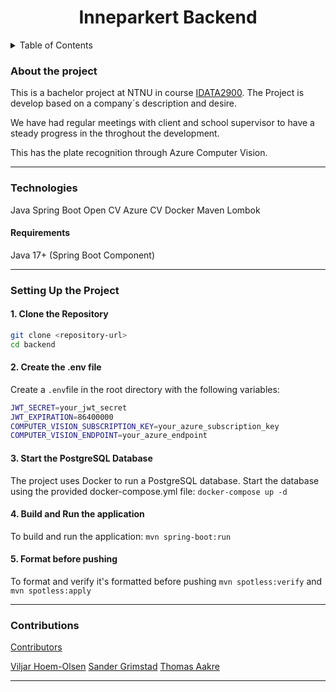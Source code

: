 # <center>Inneparkert Backend</center>

<!-- TABLE OF CONTENTS -->
<details>
  <summary>Table of Contents</summary>
  <ol>
    <li>
      <a href="#about-the-project">About The Project</a>
    </li>
        <li><a href="#technologies">Technologies</a></li>
    <li>
      <a href="#setting-up-the-project">Setting Up the Project</a>
      <ul>
      </ul>
    </li>
    <li><a href="#contribuitons">Contributions</a></li>

  </ol>
</details>

### About the project

This is a bachelor project at NTNU in course [IDATA2900][IDATA2900-url]. The Project is develop based on a company´s description and desire.

We have had regular meetings with client and school supervisor to have a steady progress in the throghout the development.

This has the plate recognition through Azure Computer Vision.

---

### Technologies

Java Spring Boot
Open CV
Azure CV
Docker
Maven
Lombok

#### Requirements

Java 17+ (Spring Boot Component)

---

### Setting Up the Project

#### 1. Clone the Repository

```bash
git clone <repository-url>
cd backend
```

#### 2. Create the .env file

Create a `.env`file in the root directory with the following variables:

```bash
JWT_SECRET=your_jwt_secret
JWT_EXPIRATION=86400000
COMPUTER_VISION_SUBSCRIPTION_KEY=your_azure_subscription_key
COMPUTER_VISION_ENDPOINT=your_azure_endpoint
```

#### 3. Start the PostgreSQL Database

The project uses Docker to run a PostgreSQL database. Start the database using the provided docker-compose.yml file:
`docker-compose up -d`

#### 4. Build and Run the application

To build and run the application:
`mvn spring-boot:run`

#### 5. Format before pushing

To format and verify it's formatted before pushing
`mvn spotless:verify` and `mvn spotless:apply`

---

### Contributions

[Contributors][contributors-url]

[Viljar Hoem-Olsen][Viljar-url]
[Sander Grimstad][Sander-url]
[Thomas Aakre][Thomas-url]

---

[IDATA2900-url]: https://www.ntnu.no/studier/emner/IDATA2900/2024#tab=omEmnet
[Endpoint Badge]: https://img.shields.io/endpoint
[contributors-url]: https://github.com/Bachelor-Group-13/inneparkert-backend/graphs/contributors
[Backend-url]: https://github.com/Bachelor-Group-13/inneparkert-backend.git
[Repository-url]: https://github.com/Bachelor-Group-13
[Viljar-url]: https://github.com/viljarh
[Sander-url]: https://github.com/sagrimstad
[Thomas-url]: (https://github.com/thomasaakre)
